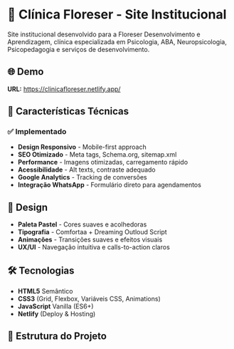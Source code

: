 # 🏥 Clínica Floreser - Site Institucional

Site institucional desenvolvido para a Floreser Desenvolvimento e Aprendizagem, clínica especializada em Psicologia, ABA, Neuropsicologia, Psicopedagogia e serviços de desenvolvimento.

## 🌐 Demo
**URL:** https://clinicafloreser.netlify.app/

## 🎯 Características Técnicas

### ✅ Implementado
- **Design Responsivo** - Mobile-first approach
- **SEO Otimizado** - Meta tags, Schema.org, sitemap.xml
- **Performance** - Imagens otimizadas, carregamento rápido
- **Acessibilidade** - Alt texts, contraste adequado
- **Google Analytics** - Tracking de conversões
- **Integração WhatsApp** - Formulário direto para agendamentos

## 🎨 Design
- **Paleta Pastel** - Cores suaves e acolhedoras
- **Tipografia** - Comfortaa + Dreaming Outloud Script
- **Animações** - Transições suaves e efeitos visuais
- **UX/UI** - Navegação intuitiva e calls-to-action claros

## 🛠️ Tecnologias
- **HTML5** Semântico
- **CSS3** (Grid, Flexbox, Variáveis CSS, Animations)
- **JavaScript** Vanilla (ES6+)
- **Netlify** (Deploy & Hosting)

## 📁 Estrutura do Projeto

